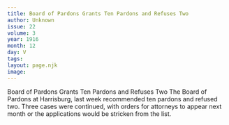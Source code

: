 ```yaml
---
title: Board of Pardons Grants Ten Pardons and Refuses Two
author: Unknown
issue: 22
volume: 3
year: 1916
month: 12
day: V
tags:
layout: page.njk
image:
---
```

Board of Pardons Grants Ten Pardons and Refuses Two       The Board of Pardons at Harrisburg, last week recommended ten pardons and refused two.       Three cases were continued, with orders for attorneys to appear next month or the applications would be stricken from the list. 




